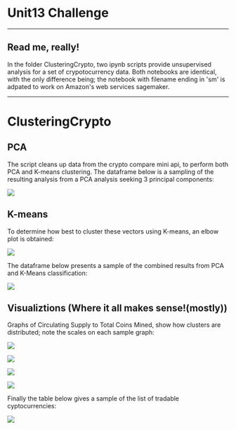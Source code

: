 # Unit13 Challenge

<hr>

## Read me, really!

In the folder ClusteringCrypto, two ipynb scripts provide unsupervised analysis for a set of crypotocurrency data. Both notebooks are identical, with the only difference being; the notebook with filename ending in 'sm' is adpated to work on Amazon's web services sagemaker.

<hr>

# ClusteringCrypto

## PCA

The script cleans up data from the crypto compare mini api, to perform both PCA and K-means clustering. The dataframe below is a sampling of the resulting analysis from a PCA analysis seeking 3 principal components:

![](https://github.com/Femi-0/unit13-challenge/blob/main/ClusteringCrypto/Resources/pca.png)

## K-means

To determine how best to cluster these vectors using K-means, an elbow plot is obtained:

![](https://github.com/Femi-0/unit13-challenge/blob/main/ClusteringCrypto/Resources/elbow.png)

The dataframe below presents a sample of the combined results from PCA and K-Means classification:

![](https://github.com/Femi-0/unit13-challenge/blob/main/ClusteringCrypto/Resources/cluster.png)

## Visualiztions (Where it all makes sense!(mostly))

Graphs of Circulating Supply to Total Coins Mined, show how clusters are distributed; note the scales on each sample graph:

![](https://github.com/Femi-0/unit13-challenge/blob/main/ClusteringCrypto/Resources/g1.png)

![](https://github.com/Femi-0/unit13-challenge/blob/main/ClusteringCrypto/Resources/g2.png)

![](https://github.com/Femi-0/unit13-challenge/blob/main/ClusteringCrypto/Resources/g3.png)

![](https://github.com/Femi-0/unit13-challenge/blob/main/ClusteringCrypto/Resources/g4.png)

Finally the table below gives a sample of the list of tradable cyptocurrencies:

![](https://github.com/Femi-0/unit13-challenge/blob/main/ClusteringCrypto/Resources/table.png)
